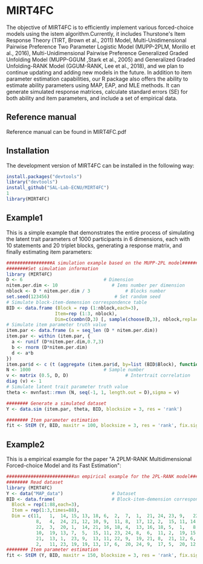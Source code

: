 
# MIRT4FC

<!-- badges: start -->
<!-- badges: end -->

The objective of MIRT4FC is to efficiently implement various forced-choice models using the istem algorithm.Currently, it includes Thurstone's Item Response Theory (TIRT, Brown et al., 2011) Model, Multi-Unidimensional Pairwise Preference Two Parameter Logistic Model (MUPP-2PLM, Morillo et al., 2016), Multi-Unidimensional Pairwise Preference Generalized Graded Unfolding Model (MUPP-GGUM ,Stark et al., 2005) and Generalized Graded Unfolding-RANK Model (GGUM-RANK, Lee et al., 2018), and we plan to continue updating and adding new models in the future. In addition to item parameter estimation capabilities, our R package also offers the ability to estimate ability parameters using MAP, EAP, and MLE methods. It can generate simulated response matrices, calculate standard errors (SE) for both ability and item parameters, and include a set of empirical data.

## Reference manual


Reference manual can be found in MIRT4FC.pdf

## Installation

The development version of MIRT4FC can be installed in the following way:

``` r
install.packages("devtools")
library("devtools")
install_github("SAL-Lab-ECNU/MIRT4FC")
1
library(MIRT4FC)
```
## Example1

This is a simple example that demonstrates the entire process of simulating the latent trait parameters of 1000 participants in 6 dimensions, each with 10 statements and 20 triplet blocks, generating a response matrix, and finally estimating item parameters:

``` r
#################A simulation example based on the MUPP-2PL model###############
########Set simulation information
library (MIRT4FC)
D <- 6                           	# Dimension
nitem.per.dim <- 10                    # Iems number per dimension
nblock <- D * nitem.per.dim / 3      		# Blocks number
set.seed(123456)                     	# Set random seed
# Simulate block-item-demension correspondence table
BID <- data.frame (Block = rep (1:nblock,each=3),
                  Item=rep (1:3, nblock),
                  Dim=c(combn(D,3) [, sample(choose(D,3), nblock,replace = TRUE)]))
# Simulate item parameter truth value
item.par <- data.frame (a = seq_len (D * nitem.per.dim))
item.par <- within (item.par, {
  a <- runif (D*nitem.per.dim,0.7,3)
  b <- rnorm (D*nitem.per.dim)
  d <- a*b
})
item.par$d <- c (t (aggregate (item.par$d, by=list (BID$Block), function(x)x-mean(x)) [, -1]))
N <- 1000                          	# Sample number
v <- matrix (0.5, D, D)                   	# Intertrait correlation
diag (v) <- 1
# Simulate latent trait parameter truth value
theta <- mvnfast::rmvn (N, seq(-1, 1, length.out = D),sigma = v)

######## Generate a simulated dataset
Y <- data.sim (item.par, theta, BID, blocksize = 3, res = 'rank')

######## Item parameter estimation
fit <- StEM (Y, BID, maxitr = 100, blocksize = 3, res = 'rank', fix.sigma = TRUE, cores = 1)
```

## Example2

This is a empirical example for the paper "A 2PLM-RANK Multidimensional Forced-choice Model and its Fast Estimation":
``` r
#########################an empirical example for the 2PL-RANK model######################
######## Read dataset
library (MIRT4FC)
Y <- data("MAP_data")                  # Dataset
BID <- data.frame(                     # Block-item-demension correspondence table
  Block = rep(1:88,each=3),
  Item = rep(1:3,times=88),
  Dim = c(11,	1,	14,	15,	13,	18,	6,	2,	7,	1,	21,	24,	23,	9,   22,	5,	3,	8,	6,	18,	20,	9,	7,	5,	19,	1,	9,	14,	 22,	10,	23,	21,	8,	3,	20,	10,	22,	3,	17,	4,	23,	24,
           8,	4,	24,	21,	12,	10,	9,	11,	8,	17,	12,	2,	15,	11,	14,  24,	22,	15,	13,	16,	14,	22,	4,	14,	10,	7,	6,	14,	19,  6,	4,	13,	3,	14,	15,	2,	8,	3,	11,	18,	23,	20,	24,	15,
           22,	3,	20,	1,	14,	21,	16,	18,	4,	13,	16,	18,	5,	1,   8,	23,	2,	24,	11,	19,	23,	15,	12,	11,	10,	20,	9,	21,	10,	 4,	16,	7,	2,	3,	12,	16,	10,	6,	13,	16,	21,	16,	17,	20,
           10,	19,	13,	7,	5,	15,	11,	23,	24,	8,	6,	11,	2,	19,	15,  17,	20,	18,	9,	7,	12,	5,	9,	7,	22,	17,	24,	16,	6,	17, 13,	23,	7,	15,	17,	5,	8,	19,	14,	18,	3,	12,	22,	4,	5,	
           21,	13,	1,	23,	9,	13,	11,	22,	9,	19,	21,	8,	21,	12,	6,	16,	1,	23,	9,	1,	19,	2,	6,	11,	18,	24,	10,	7,	18,	17,	 5,	7,	3,	22,	4,	2,	8,	20,	17,	15,	8,	3,	24,	12,	10,	22,
           2,	11,	23,	19,	19,	13,	17,	6,	20,	24,	9,	17,	5,	20,	12,	6,  19,	18,	16,	15,	21,	7,	5,	1,	18,	2,	4,	14,	1,	13,	12,	 16,	12,	2,	20,	4,	5,	10,	4,	1,	21,	14,	3))
######## Item parameter estimation
fit <- StEM (Y, BID, maxitr = 150, blocksize = 3, res = 'rank', fix.sigma = TRUE, cores = 1)

```

